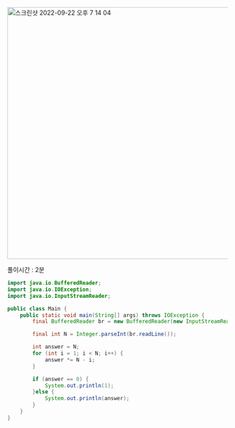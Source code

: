 <img width="576" alt="스크린샷 2022-09-22 오후 7 14 04" src="https://user-images.githubusercontent.com/82895809/191721083-270aec93-f47c-4765-ae46-c7f495b30155.png">

풀이시간 : 2분


```java
import java.io.BufferedReader;
import java.io.IOException;
import java.io.InputStreamReader;

public class Main {
    public static void main(String[] args) throws IOException {
        final BufferedReader br = new BufferedReader(new InputStreamReader(System.in));

        final int N = Integer.parseInt(br.readLine());

        int answer = N;
        for (int i = 1; i < N; i++) {
            answer *= N - i;
        }

        if (answer == 0) {
            System.out.println(1);
        }else {
            System.out.println(answer);
        }
    }
}


```
